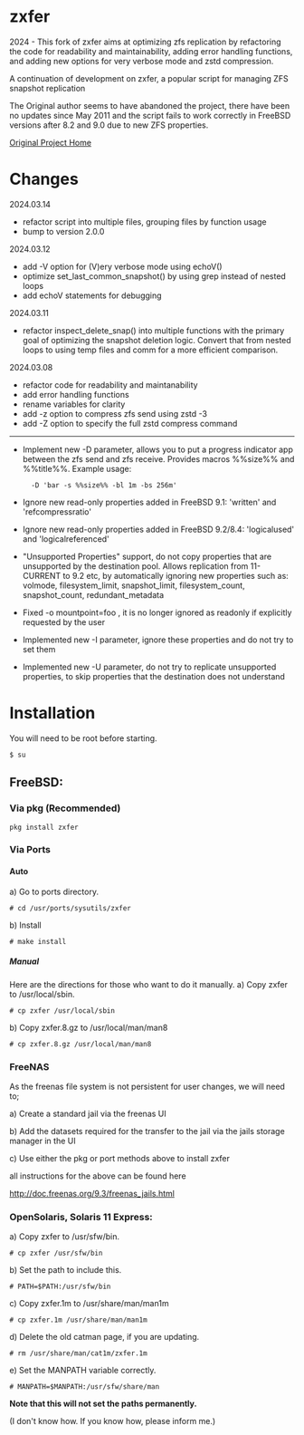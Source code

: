zxfer
=====

2024 - This fork of zxfer aims at optimizing zfs replication by refactoring the code for readability and maintainability, adding error handling functions, and adding new options for very verbose mode and
zstd compression.

A continuation of development on zxfer, a popular script for managing ZFS snapshot replication

The Original author seems to have abandoned the project, there have been no updates since May 2011 and the script fails to work correctly in FreeBSD versions after 8.2 and 9.0 due to new ZFS properties.

[Original Project Home](http://code.google.com/p/zxfer/)

Changes
=======

2024.03.14
+ refactor script into multiple files, grouping files by function usage
+ bump to version 2.0.0

2024.03.12
+ add -V option for (V)ery verbose mode using echoV()
+ optimize set_last_common_snapshot() by using grep instead of nested loops
+ add echoV statements for debugging

2024.03.11
+ refactor inspect_delete_snap() into multiple functions with the primary goal
  of optimizing the snapshot deletion logic. Convert that from nested loops
  to using temp files and comm for a more efficient comparison.

2024.03.08
+ refactor code for readability and maintanability
+ add error handling functions
+ rename variables for clarity
+ add -z option to compress zfs send using zstd -3
+ add -Z option to specify the full zstd compress command
---

+ Implement new -D parameter, allows you to put a progress indicator app between the zfs send and zfs receive. Provides macros %%size%% and %%title%%.
	Example usage:

		-D 'bar -s %%size%% -bl 1m -bs 256m'
+ Ignore new read-only properties added in FreeBSD 9.1: 'written' and 'refcompressratio'
+ Ignore new read-only properties added in FreeBSD 9.2/8.4: 'logicalused' and 'logicalreferenced'
+ "Unsupported Properties" support, do not copy properties that are unsupported by the destination pool. Allows replication from 11-CURRENT to 9.2 etc, by automatically ignoring new properties such as: volmode, filesystem_limit, snapshot_limit, filesystem_count, snapshot_count, redundant_metadata
+ Fixed -o mountpoint=foo , it is no longer ignored as readonly if explicitly requested by the user
+ Implemented new -I parameter, ignore these properties and do not try to set them
+ Implemented new -U parameter, do not try to replicate unsupported properties, to skip properties that the destination does not understand

# Installation


You will need to be root before starting.

	$ su

## FreeBSD:

### Via pkg (Recommended)
	pkg install zxfer


### Via Ports
#### Auto

a) Go to ports directory.

	# cd /usr/ports/sysutils/zxfer
b) Install

	# make install
##### Manual
Here are the directions for those who want to do it manually.
a) Copy zxfer to /usr/local/sbin.

	# cp zxfer /usr/local/sbin
b) Copy zxfer.8.gz to /usr/local/man/man8

	# cp zxfer.8.gz /usr/local/man/man8

### FreeNAS

As the freenas file system is not persistent for user changes, we will need to;

a) Create a standard jail via the freenas UI

b) Add the datasets required for the transfer to the jail via the jails storage manager in the UI

c) Use either the pkg or port methods above to install zxfer

all instructions for the above can be found here

http://doc.freenas.org/9.3/freenas_jails.html

### OpenSolaris, Solaris 11 Express:
a) Copy zxfer to /usr/sfw/bin.

	# cp zxfer /usr/sfw/bin

b) Set the path to include this.

	# PATH=$PATH:/usr/sfw/bin

c) Copy zxfer.1m to /usr/share/man/man1m

	# cp zxfer.1m /usr/share/man/man1m

d) Delete the old catman page, if you are updating.

	# rm /usr/share/man/cat1m/zxfer.1m

e) Set the MANPATH variable correctly.

	# MANPATH=$MANPATH:/usr/sfw/share/man

**Note that this will not set the paths permanently.**

(I don't know how. If you know how, please inform me.)
